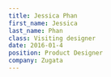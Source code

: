 ```yaml
---
title: Jessica Phan
first_name: Jessica
last_name: Phan
class: Visiting designer
date: 2016-01-4
position: Product Designer
company: Zugata
---
```

